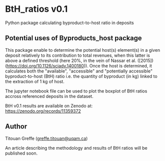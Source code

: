 # BtH_ratios v0.1
Python package calculating byproduct-to-host ratio in deposits

## Potential uses of Byproducts_host package
This package enable to determine the potential host(s) element(s) in a given deposit relatively to its contribution to total revenues, when this latter is above a defined threshold (here 20%, in the vein of Nassar et al. ([2015])(https://doi.org/10.1126/sciadv.1400180)).
Once the host is determined, it calculates both the "available", "accessible" and "potentially accessible" byproduct-to-host (BtH) ratio i.e. the quantity of byproduct (in kg) linked to the extraction of 1 kg of host.

The jupyter notebook file can be used to plot the boxplot of BtH ratios accross referenced deposits in the dataset.

BtH v0.1 results are available on Zenodo at: https://zenodo.org/records/11359372

## Author
Titouan Greffe (greffe.titouan@uqam.ca)

An article describing the methodology and results of BtH ratios will be published soon.
